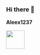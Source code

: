 ### Hi there 👋


**Aleex1237** 

<img src="https://user-images.githubusercontent.com/84038648/129976651-cdbb496b-fa3f-4aba-955d-b93b1776dc18.png" alt="" style="width: 50px; height: 50px;">

